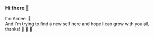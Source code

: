 ### Hi there 👋 
I'm Aimee. :blue_heart: <br>
And I'm trying to find a new self here and hope I can grow with you all, thanks! :cherry_blossom: :cherry_blossom: :cherry_blossom:
<!--
**qu-chen-x/qu-chen-x** is a ✨ _special_ ✨ repository because its `README.md` (this file) appears on your GitHub profile.

Here are some ideas to get you started:

- 🔭 I’m currently working on ...
- 🌱 I’m currently learning ...
- 👯 I’m looking to collaborate on ...
- 🤔 I’m looking for help with ...
- 💬 Ask me about ...
- 📫 How to reach me: ...
- 😄 Pronouns: ...
- ⚡ Fun fact: ...
-->
